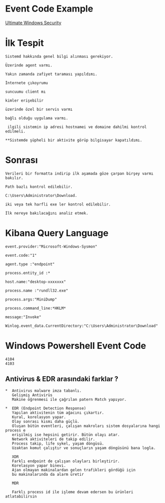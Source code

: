 # Event Code Example

[Ultimate Windows Security](https://www.ultimatewindowssecurity.com/securitylog/encyclopedia/default.aspx)

# İlk Tespit

``Sistemd hakkında genel bilgi alınması gerekiyor.``

``Üzerinde agent varmı.``

``Yakın zamanda zafiyet taraması yapıldımı.``

``İnternete çıkoyrumu``

``suncuumu client mı ``

``kimler erişebilir``

``üzerinde özel bir servis varmı``

``bağlı olduğu uygulama varmı.``

`` ilgili sistemin ip adresi hostnamei ve domaine dahilmi kontrol edilmeli.``

``**Sistemde şüpheli bir aktivite görüp bilgisayar kapatıldımı. ``

# Sonrası

``Verileri bir formatta indirip ilk aşamada göze çarpan birşey varmı bakılır.``

``Path bazlı kontrol edilebilir.``

``C:\Users\Administrator\Download.``

``iki veya tek harfli exe ler kontrol edilebilir.``

``İlk nereye bakılacağını analiz etmek.``



# Kibana Query Language

``event.provider:"Microsoft-Windows-Sysmon"``

``event.code:"1"`` 

``agent.type :"endpoint"``  

``process.entity_id :* ``

``host.name:"desktop-xxxxxxx"`` 

``process.name :"rundll32.exe"`` 

``process.args:"MiniDump"``

``process.command_line:*HKLM*``

``message:"Invoke"``  

``Winlog.event_data.CurrentDirectory:"C:\Users\Administrator\Download"``  


# Windows Powershell Event Code 

```
4104  
4103
```


Antivirus & EDR arasındaki farklar ? 
   --

```
*  Antivirus malware imza tabanlı.
   Gelişmiş Antivirüs
   Makine öğrenmesi ile çağrılan patern Match yapıyor.

*  EDR (Endpoint Detection Response)
   Yapılan aktivitenin tüm ağacını çıkartır.
   Kural, korelasyon yapar.
   Olay sonrası kısmı daha güçlü.
   Oluşan bütün eventleri, çalışan makroları sistem dosyalarına hangi process e 
   erişilmiş ise hepsini getirir. Bütün olayı atar.
   Network aktiviteleri de takip edilir.
   Process takip, life sykel, yaşam döngüsü.
   Uzaktan komut çalıştır ve sonuçların yaşam döngüsünü bana logla.

   XDR
   Farklı endpoint de çalışan olayları birleştirir.
   Korelasyon yapar binevi.
   Ajan olmayan makinalardan gelen trafikleri gördüğü için
   bu makinalarında da alarm üretir

   MDR

   Farklı process id ile işleme devam edersen bu ürünleri atlatabilirsin
```
